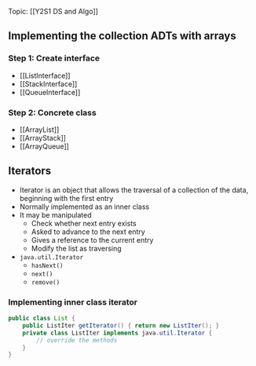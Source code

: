 Topic: [[Y2S1 DS and Algo]]

## Implementing the collection ADTs with arrays
### Step 1: Create interface
- [[ListInterface]]
- [[StackInterface]]
- [[QueueInterface]]

### Step 2: Concrete class
- [[ArrayList]]
- [[ArrayStack]]
- [[ArrayQueue]]

## Iterators
- Iterator is an object that allows the traversal of a collection of the data, beginning with the first entry
- Normally implemented as an inner class
- It may be manipulated
	- Check whether next entry exists
	- Asked to advance to the next entry
	- Gives a reference to the current entry
	- Modify the list as traversing
- `java.util.Iterator`
	- `hasNext()`
	- `next()`
	- `remove()`

### Implementing inner class iterator
```java
public class List {
	public ListIter getIterator() { return new ListIter(); }
	private class ListIter implements java.util.Iterator {
		// override the methods
	}
}
```